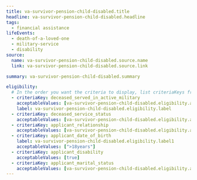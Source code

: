 ```yaml
---
title: va-survivor-pension-child-disabled.title
headline: va-survivor-pension-child-disabled.headline
tags:
  - financial assistance
lifeEvents:
  - death-of-a-loved-one
  - military-service
  - disability
source:
  name: va-survivor-pension-child-disabled.source.name
  link: va-survivor-pension-child-disabled.source.link

summary: va-survivor-pension-child-disabled.summary

eligibility:
  # In the order you want the criteria to display, list criteriaKeys from the csv here, each followed by a comma-separated list of which values indicate eligibility for that criteria. Wrap individual values in quotes if they have inner commas.
  - criteriaKey: deceased_served_in_active_military
    acceptableValues: [va-survivor-pension-child-disabled.eligibility.acceptableValues]
    label: va-survivor-pension-child-disabled.eligibility.label
  - criteriaKey: deceased_service_status
    acceptableValues: [va-survivor-pension-child-disabled.eligibility.acceptableValues1]
  - criteriaKey: applicant_relationship
    acceptableValues: [va-survivor-pension-child-disabled.eligibility.acceptableValues2]
  - criteriaKey: applicant_date_of_birth
    label: va-survivor-pension-child-disabled.eligibility.label1
    acceptableValues: [">18years"]
  - criteriaKey: applicant_disability
    acceptableValues: [true]
  - criteriaKey: applicant_marital_status
    acceptableValues: [va-survivor-pension-child-disabled.eligibility.acceptableValues3]
---
```

